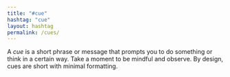 ```yaml
---
title: "#cue"
hashtag: "cue"
layout: hashtag
permalink: /cues/
---
```

A *cue* is a short phrase or message that prompts you to do something or think in a certain way. Take a moment to be mindful and observe. By design, cues are short with minimal formatting.